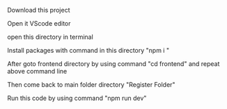 Download this project

Open it VScode editor

open this directory in terminal

Install packages with command in this directory "npm i "

After goto frontend directory by using command "cd frontend" and repeat above command line

Then come back to main folder directory "Register Folder"

Run this code by using command "npm run dev"
